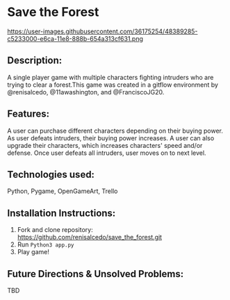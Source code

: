 # Save the Forest

https://user-images.githubusercontent.com/36175254/48389285-c5233000-e6ca-11e8-888b-654a313cf631.png

## Description:

A single player game with multiple characters fighting intruders who are trying to clear a forest.This game was created in a gitflow environment by @renisalcedo, @11awashington, and @FranciscoJG20.

## Features:

A user can purchase different characters depending on their buying power. As user defeats intruders, their buying power increases. A user can also upgrade their characters, which increases characters' speed and/or defense. Once user defeats all intruders, user moves on to next level.

## Technologies used:

Python, Pygame, OpenGameArt, Trello 

## Installation Instructions: 

1. Fork and clone repository: https://github.com/renisalcedo/save_the_forest.git
2. Run `Python3 app.py`
3. Play game! 

## Future Directions & Unsolved Problems: 

TBD

